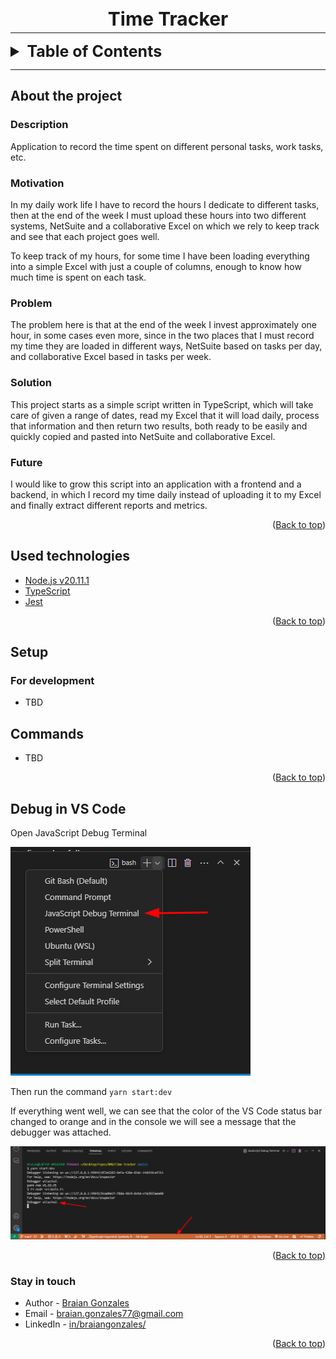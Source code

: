 <h1 style="text-align: center; margin-bottom: -10px; font-size: 30px;"><strong>Time Tracker</strong></h1>

---

<div id="top"></div>

<details>
  <summary style="font-size: 25px"><strong>Table of Contents</strong></summary>
  <ol>
    <li><a href="#about-the-project">About the project</a></li>
    <li><a href="#used-technologies">Used technologies</a></li>
    <li>
      <a href="#setup">Setup</a>
      <ul>
        <li><a href="#for-development">For development</a></li>
      </ul>
    </li>
    <li>
      <a href="#commands">Commands</a>
    </li>
    <li>
      <a href="#debug-in-vs-code">Debug in VS Code</a>
    </li>
    <li><a href="#stay-in-touch">Stay in touch</a></li>
  </ol>
</details>

---

## __About the project__

### __Description__
Application to record the time spent on different personal tasks, work tasks, etc.

### __Motivation__
In my daily work life I have to record the hours I dedicate to different tasks, then at the end of the week I must upload these hours into two different systems, NetSuite and a collaborative Excel on which we rely to keep track and see that each project goes well.

To keep track of my hours, for some time I have been loading everything into a simple Excel with just a couple of columns, enough to know how much time is spent on each task.

### __Problem__
The problem here is that at the end of the week I invest approximately one hour, in some cases even more, since in the two places that I must record my time they are loaded in different ways, NetSuite based on tasks per day, and collaborative Excel based in tasks per week.

### __Solution__
This project starts as a simple script written in TypeScript, which will take care of given a range of dates, read my Excel that it will load daily, process that information and then return two results, both ready to be easily and quickly copied and pasted into NetSuite and collaborative Excel.

### __Future__
I would like to grow this script into an application with a frontend and a backend, in which I record my time daily instead of uploading it to my Excel and finally extract different reports and metrics.

<p align="right">(<a href="#top">Back to top</a>)</p>

## __Used technologies__

- [Node.js v20.11.1](https://nodejs.org/es/)
- [TypeScript](https://www.typescriptlang.org/)
- [Jest](https://jestjs.io/)

<p align="right">(<a href="#top">Back to top</a>)</p>

## __Setup__

### __For development__
- TBD

## Commands
- TBD

<p align="right">(<a href="#top">Back to top</a>)</p>

## Debug in VS Code
Open JavaScript Debug Terminal

![Open JavaScript Debug Terminal](/docs/images/open-javascript-debug-terminal.png)

Then run the command `yarn start:dev`

If everything went well, we can see that the color of the VS Code status bar changed to orange and in the console we will see a message that the debugger was attached.

![Result of attach debugger](/docs/images/result-of-attach-debugger.png)

<p align="right">(<a href="#top">Back to top</a>)</p>

### __Stay in touch__

- Author - [Braian Gonzales](https://braiangonzales.vercel.app/)
- Email - [braian.gonzales77@gmail.com](mailto:braian.gonzales77@gmail.com)
- LinkedIn - [in/braiangonzales/](https://www.linkedin.com/in/braiangonzales/)

<p align="right">(<a href="#top">Back to top</a>)</p>

